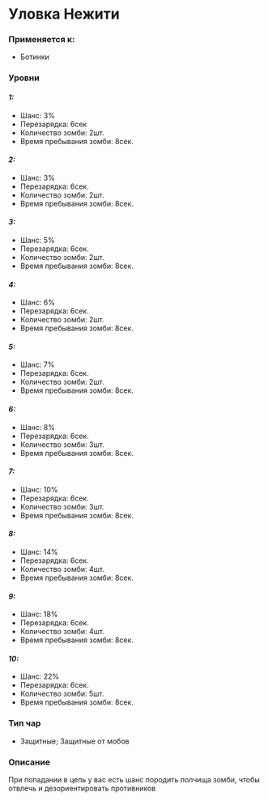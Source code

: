 # Уловка Нежити

### Применяется к:

* Ботинки

### Уровни

#### _1:_&#x20;

* Шанс: 3%
* Перезарядка:  6сек
* Количество зомби: 2шт.
* Время пребывания зомби: 8сек.

#### _2:_

* Шанс: 3%
* Перезарядка:  6сек.&#x20;
* Количество зомби: 2шт.
* Время пребывания зомби: 8сек.

#### _3:_&#x20;

* Шанс: 5%
* Перезарядка:  6сек.
* Количество зомби: 2шт.
* Время пребывания зомби: 8сек.

#### _4:_

* Шанс: 6%
* Перезарядка:  6сек.&#x20;
* Количество зомби: 2шт.
* Время пребывания зомби: 8сек.

#### _5:_&#x20;

* Шанс: 7%
* Перезарядка:  6сек.
* Количество зомби: 2шт.
* Время пребывания зомби: 8сек.

#### _6:_

* Шанс: 8%
* Перезарядка:  6сек.&#x20;
* Количество зомби: 3шт.
* Время пребывания зомби: 8сек.

#### _7:_&#x20;

* Шанс: 10%
* Перезарядка:  6сек.
* Количество зомби: 3шт.
* Время пребывания зомби: 8сек.

#### _8:_

* Шанс: 14%
* Перезарядка:  6сек.&#x20;
* Количество зомби: 4шт.
* Время пребывания зомби: 8сек.

#### _9:_&#x20;

* Шанс: 18%
* Перезарядка:  6сек.
* Количество зомби: 4шт.
* Время пребывания зомби: 8сек.

#### _10:_

* Шанс: 22%
* Перезарядка:  6сек.&#x20;
* Количество зомби: 5шт.
* Время пребывания зомби: 8сек.

### Тип чар

* Защитные; Защитные от мобов

### Описание

При попадании в цель у вас есть шанс породить полчища зомби, чтобы отвлечь и дезориентировать противников&#x20;
